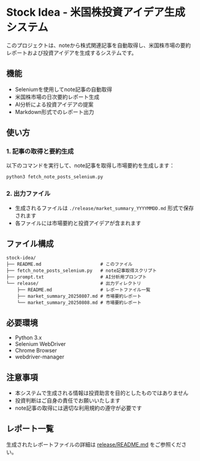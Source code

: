 # Stock Idea - 米国株投資アイデア生成システム

このプロジェクトは、noteから株式関連記事を自動取得し、米国株市場の要約レポートおよび投資アイデアを生成するシステムです。

## 機能

- Seleniumを使用してnote記事の自動取得
- 米国株市場の日次要約レポート生成
- AI分析による投資アイデアの提案
- Markdown形式でのレポート出力

## 使い方

### 1. 記事の取得と要約生成

以下のコマンドを実行して、note記事を取得し市場要約を生成します：

```bash
python3 fetch_note_posts_selenium.py
```

### 2. 出力ファイル

- 生成されるファイルは `./release/market_summary_YYYYMMDD.md` 形式で保存されます
- 各ファイルには市場要約と投資アイデアが含まれます

## ファイル構成

```
stock-idea/
├── README.md                      # このファイル
├── fetch_note_posts_selenium.py   # note記事取得スクリプト
├── prompt.txt                     # AI分析用プロンプト
└── release/                       # 出力ディレクトリ
    ├── README.md                  # レポートファイル一覧
    ├── market_summary_20250807.md # 市場要約レポート
    └── market_summary_20250808.md # 市場要約レポート
```

## 必要環境

- Python 3.x
- Selenium WebDriver
- Chrome Browser
- webdriver-manager

## 注意事項

- 本システムで生成される情報は投資助言を目的としたものではありません
- 投資判断はご自身の責任でお願いいたします
- note記事の取得には適切な利用規約の遵守が必要です

## レポート一覧

生成されたレポートファイルの詳細は [release/README.md](./release/README.md) をご参照ください。